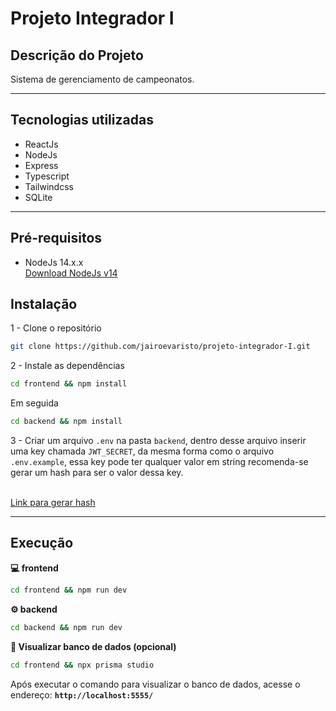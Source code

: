 # Projeto Integrador I

## Descrição do Projeto

Sistema de gerenciamento de campeonatos.
<hr />

## Tecnologias utilizadas

- ReactJs
- NodeJs
- Express
- Typescript
- Tailwindcss
- SQLite

<hr />

## Pré-requisitos
 - NodeJs 14.x.x <br />[Download NodeJs v14](https://nodejs.org/en/blog/release/v14.17.3/?target=_blank)

## Instalação

1 - Clone o repositório

```bash
git clone https://github.com/jairoevaristo/projeto-integrador-I.git
```

2 - Instale as dependências

```bash
cd frontend && npm install
```

Em seguida

```bash
cd backend && npm install
```

3 - Criar um arquivo `.env` na pasta `backend`, dentro desse arquivo inserir uma key chamada `JWT_SECRET`, da mesma forma como o arquivo `.env.example`, essa key pode ter qualquer valor em string
recomenda-se gerar um hash para ser o valor dessa key.

<br /> [Link para gerar hash](https://www.md5hashgenerator.com/)

<hr />

## Execução

**💻 frontend**

```bash
cd frontend && npm run dev
```

**⚙ backend**

```bash
cd backend && npm run dev
```

**🎲 Visualizar banco de dados (opcional)**

```bash
cd frontend && npx prisma studio
```

Após executar o comando para visualizar o banco de dados, acesse o endereço: **`http://localhost:5555/`**
